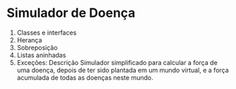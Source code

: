 # Simulador de Doença
1. Classes e interfaces
2. Herança
3. Sobreposição
4. Listas aninhadas
5. Exceções:
Descrição
Simulador simplificado para calcular a força de uma doença, depois de ter sido plantada em um mundo virtual, e a força acumulada de todas as doenças neste mundo.
